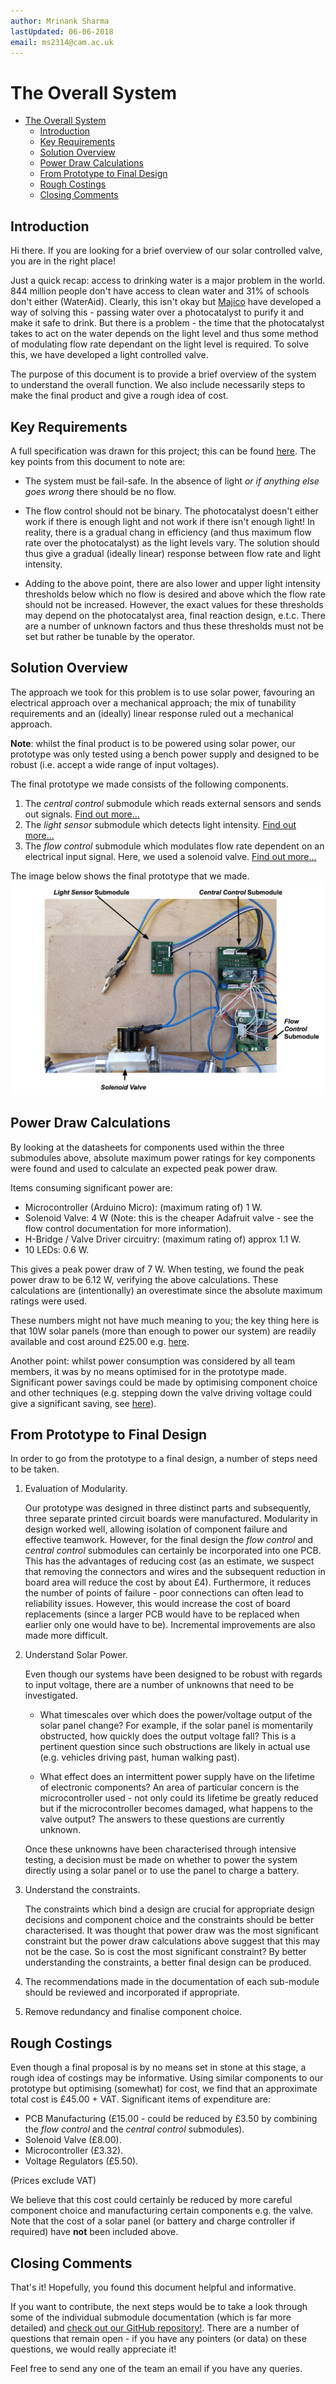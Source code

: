 ```yaml
---
author: Mrinank Sharma
lastUpdated: 06-06-2018
email: ms2314@cam.ac.uk
---
```

# The Overall System
<!-- TOC -->

- [The Overall System](#the-overall-system)
    - [Introduction](#introduction)
    - [Key Requirements](#key-requirements)
    - [Solution Overview](#solution-overview)
    - [Power Draw Calculations](#power-draw-calculations)
    - [From Prototype to Final Design](#from-prototype-to-final-design)
    - [Rough Costings](#rough-costings)
    - [Closing Comments](#closing-comments)

<!-- /TOC -->
## Introduction
Hi there. If you are looking for a brief overview of our solar controlled valve, you are in the right place! 

Just a quick recap: access to drinking water is a major problem in the world. 844 million people don't have access to clean water and 31% of schools don't either (WaterAid). Clearly, this isn't okay but [Majico](http://www.majico.org/) have developed a way of solving this - passing water over a photocatalyst to purify it and make it safe to drink. But there is a problem - the time that the photocatalyst takes to act on the water depends on the light level and thus some method of modulating flow rate dependant on the light level is required. To solve this, we have developed a light controlled valve. 

The purpose of this document is to provide a brief overview of the system to understand the overall function. We also include necessarily steps to make the final product and give a rough idea of cost. 

## Key Requirements
A full specification was drawn for this project; this can be found [here](https://docs.google.com/document/d/1mbmDHw7nYxWOprYOgamT1pU3FCUFVtE7_Fpei4cH_A0/edit?usp=sharing). The key points from this document to note are:

- The system must be fail-safe. In the absence of light *or if anything else goes wrong* there should be no flow.

- The flow control should not be binary. The photocatalyst doesn't either work if there is enough light and not work if there isn't enough light! In reality, there is a gradual chang in efficiency (and thus maximum flow rate over the photocatalyst) as the light levels vary.  The solution should thus give a gradual (ideally linear) response between flow rate and light intensity.

- Adding to the above point, there are also lower and upper light intensity thresholds below which no flow is desired and above which the flow rate should not be increased. However, the exact values for these thresholds may depend on the photocatalyst area, final reaction design, e.t.c. There are a number of unknown factors and thus these thresholds must not be set but rather be tunable by the operator. 

## Solution Overview
The approach we took for this problem is to use solar power, favouring an electrical approach over a mechanical approach; the mix of tunability requirements and an (ideally) linear response ruled out a mechanical approach.

**Note**: whilst the final product is to be powered using solar power, our prototype was only tested using a bench power supply and designed to be robust (i.e. accept a wide range of input voltages). 

The final prototype we made consists of the following components.

1. The *central control* submodule which reads external sensors and sends out signals. [Find out more...](https://valveteam.github.io/control.html)
2. The *light sensor* submodule which detects light intensity. [Find out more...](https://valveteam.github.io/lighting.html)
3. The *flow control* submodule which modulates flow rate dependent on an electrical input signal. Here, we used a solenoid valve. [Find out more...](https://valveteam.github.io/flow.html)

The image below shows the final prototype that we made. 
![What we made](https://raw.githubusercontent.com/valveteam/documentation/master/overall/system_overview_res/overview.png)

## Power Draw Calculations
By looking at the datasheets for components used within the three submodules above, absolute maximum power ratings for key components were found and used to calculate an expected peak power draw.

Items consuming significant power are:

- Microcontroller (Arduino Micro): (maximum rating of) 1 W.
- Solenoid Valve: 4 W (Note: this is the cheaper Adafruit valve - see the flow control documentation for more information).
- H-Bridge / Valve Driver circuitry: (maximum rating of) approx 1.1 W.
- 10 LEDs: 0.6 W.

This gives a peak power draw of 7 W. When testing, we found the peak power draw to be 6.12 W, verifying the above calculations. These calculations are (intentionally) an overestimate since the absolute maximum ratings were used. 

These numbers might not have much meaning to you; the key thing here is that 10W solar panels (more than enough to power our system) are readily available and cost around £25.00 e.g. [here](https://www.amazon.co.uk/ECO-WORTHY-Portable-Battery-Charger-Alligator/dp/B017K6PH1S/ref=sr_1_2?ie=UTF8&qid=1528322587&sr=8-2&keywords=10W+solar). 

Another point: whilst power consumption was considered by all team members, it was by no means optimised for in the prototype made. Significant power savings could be made by optimising component choice and other techniques (e.g. stepping down the valve driving voltage could give a significant saving, see [here](https://valveteam.github.io/flow.html)).

## From Prototype to Final Design
In order to go from the prototype to a final design, a number of steps need to be taken. 

1. Evaluation of Modularity. 

    Our prototype was designed in three distinct parts and subsequently, three separate printed circuit boards were manufactured. Modularity in design worked well, allowing isolation of component failure and effective teamwork. However, for the final design the *flow control* and *central control* submodules can certainly be incorporated into one PCB. This has the advantages of reducing cost (as an estimate, we suspect that removing the connectors and wires and the subsequent reduction in board area will reduce the cost by about £4). Furthermore, it reduces the number of points of failure - poor connections can often lead to reliability issues. However, this would increase the cost of board replacements (since a larger PCB would have to be replaced when earlier only one would have to be). Incremental improvements are also made more difficult. 

2. Understand Solar Power.

    Even though our systems have been designed to be robust with regards to input voltage, there are a number of unknowns that need to be investigated.
    
    - What timescales over which does the power/voltage output of the solar panel change? For example, if the solar panel is momentarily obstructed, how quickly does the output voltage fall? This is a pertinent question since such obstructions are likely in actual use (e.g. vehicles driving past, human walking past). 
    
    - What effect does an intermittent power supply have on the lifetime of electronic components? An area of particular concern is the microcontroller used - not only could its lifetime be greatly reduced but if the microcontroller becomes damaged, what happens to the valve output? The answers to these questions are currently unknown. 

    Once these unknowns have been characterised through intensive testing, a decision must be made on whether to power the system directly using a solar panel or to use the panel to charge a battery. 

2. Understand the constraints.

    The constraints which bind a design are crucial for appropriate design decisions and component choice and the constraints should be better characterised. It was thought that power draw was the most significant constraint but the power draw calculations above suggest that this may not be the case. So is cost the most significant constraint? By better understanding the constraints, a better final design can be produced. 

2. The recommendations made in the documentation of each sub-module should be reviewed and incorporated if appropriate. 

3. Remove redundancy and finalise component choice. 

## Rough Costings
Even though a final proposal is by no means set in stone at this stage, a rough idea of costings may be informative. Using similar components to our prototype but optimising (somewhat) for cost, we find that an approximate total cost is £45.00 + VAT. Significant items of expenditure are:

- PCB Manufacturing (£15.00 - could be reduced by £3.50 by combining the *flow control* and the *central control* submodules).
- Solenoid Valve (£8.00).
- Microcontroller (£3.32).
- Voltage Regulators (£5.50).

(Prices exclude VAT)


We believe that this cost could certainly be reduced by more careful component choice and manufacturing certain components e.g. the valve. Note that the cost of a solar panel (or battery and charge controller if required) have **not** been included above. 

## Closing Comments
That's it! Hopefully, you found this document helpful and informative.

If you want to contribute, the next steps would be to take a look through some of the individual submodule documentation (which is far more detailed) and [check out our GitHub repository!](https://github.com/valveteam). There are a number of questions that remain open - if you have any pointers (or data) on these questions, we would really appreciate it!

Feel free to send any one of the team an email if you have any queries.  